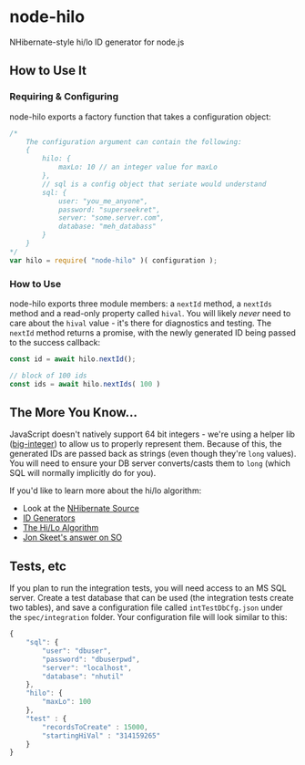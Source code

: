 # node-hilo

NHibernate-style hi/lo ID generator for node.js

## How to Use It

### Requiring & Configuring

node-hilo exports a factory function that takes a configuration object:
```javascript
/*
	The configuration argument can contain the following:
	{
		hilo: {
			maxLo: 10 // an integer value for maxLo
		},
		// sql is a config object that seriate would understand
		sql: {
			user: "you_me_anyone",
			password: "superseekret",
			server: "some.server.com",
			database: "meh_databass"
		}
	}
*/
var hilo = require( "node-hilo" )( configuration );
```

### How to Use

node-hilo exports three module members: a `nextId` method, a `nextIds` method and a read-only property called `hival`. You will likely *never* need to care about the `hival` value - it's there for diagnostics and testing. The `nextId` method returns a promise, with the newly generated ID being passed to the success callback:

```javascript
const id = await hilo.nextId();

// block of 100 ids
const ids = await hilo.nextIds( 100 )
```

## The More You Know...
JavaScript doesn't natively support 64 bit integers - we're using a helper lib ([big-integer](https://www.npmjs.com/package/big-integer)) to allow us to properly represent them. Because of this, the generated IDs are passed back as strings (even though they're `long` values). You will need to ensure your DB server converts/casts them to `long` (which SQL will normally implicitly do for you).

If you'd like to learn more about the hi/lo algorithm:

* Look at the [NHibernate Source](https://github.com/nhibernate/nhibernate-core/blob/c85d038dce8ba87bd3f4de2458b4ef6e2497f7f8/src/NHibernate/Id/TableHiLoGenerator.cs#L82)
* [ID Generators](http://learningviacode.blogspot.com/2011/09/id-generators-2.html)
* [The Hi/Lo Algorithm](http://java.dzone.com/articles/hilo-algorithm)
* [Jon Skeet's answer on SO](http://stackoverflow.com/a/282113/713567)

## Tests, etc

If you plan to run the integration tests, you will need access to an MS SQL server. Create a test database that can be used (the integration tests create two tables), and save a configuration file called `intTestDbCfg.json` under the `spec/integration` folder. Your configuration file will look similar to this:

```javascript
{
	"sql": {
		"user": "dbuser",
		"password": "dbuserpwd",
		"server": "localhost",
		"database": "nhutil"
	},
	"hilo": {
		"maxLo": 100
	},
	"test" : {
		"recordsToCreate" : 15000,
		"startingHiVal" : "314159265"
	}
}
```
